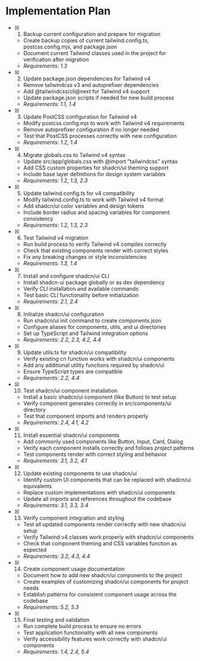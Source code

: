 # Implementation Plan

- [x] 1. Backup current configuration and prepare for migration

  - Create backup copies of current tailwind.config.ts, postcss.config.mjs, and package.json
  - Document current Tailwind classes used in the project for verification after migration
  - _Requirements: 1.3_

- [x] 2. Update package.json dependencies for Tailwind v4

  - Remove tailwindcss v3 and autoprefixer dependencies
  - Add @tailwindcss/cli@next for Tailwind v4 support
  - Update package.json scripts if needed for new build process
  - _Requirements: 1.1, 1.4_

- [x] 3. Update PostCSS configuration for Tailwind v4

  - Modify postcss.config.mjs to work with Tailwind v4 requirements
  - Remove autoprefixer configuration if no longer needed
  - Test that PostCSS processes correctly with new configuration
  - _Requirements: 1.2, 1.4_

- [x] 4. Migrate globals.css to Tailwind v4 syntax

  - Update src/app/globals.css with @import "tailwindcss" syntax
  - Add CSS custom properties for shadcn/ui theming support
  - Include base layer definitions for design system variables
  - _Requirements: 1.2, 1.3, 2.3_

- [x] 5. Update tailwind.config.ts for v4 compatibility

  - Modify tailwind.config.ts to work with Tailwind v4 format
  - Add shadcn/ui color variables and design tokens
  - Include border radius and spacing variables for component consistency
  - _Requirements: 1.2, 1.3, 2.3_

- [x] 6. Test Tailwind v4 migration

  - Run build process to verify Tailwind v4 compiles correctly
  - Check that existing components render with correct styles
  - Fix any breaking changes or style inconsistencies
  - _Requirements: 1.3, 1.4_

- [x] 7. Install and configure shadcn/ui CLI

  - Install shadcn-ui package globally or as dev dependency
  - Verify CLI installation and available commands
  - Test basic CLI functionality before initialization
  - _Requirements: 2.1, 2.4_

- [x] 8. Initialize shadcn/ui configuration

  - Run shadcn/ui init command to create components.json
  - Configure aliases for components, utils, and ui directories
  - Set up TypeScript and Tailwind integration options
  - _Requirements: 2.2, 2.3, 4.2, 4.4_

- [x] 9. Update utils.ts for shadcn/ui compatibility

  - Verify existing cn function works with shadcn/ui components
  - Add any additional utility functions required by shadcn/ui
  - Ensure TypeScript types are compatible
  - _Requirements: 2.2, 4.4_

- [x] 10. Test shadcn/ui component installation

  - Install a basic shadcn/ui component (like Button) to test setup
  - Verify component generates correctly in src/components/ui directory
  - Test that component imports and renders properly
  - _Requirements: 2.4, 4.1, 4.2_

- [x] 11. Install essential shadcn/ui components

  - Add commonly used components like Button, Input, Card, Dialog
  - Verify each component installs correctly and follows project patterns
  - Test components render with correct styling and behavior
  - _Requirements: 3.1, 3.2, 4.1_

- [x] 12. Update existing components to use shadcn/ui

  - Identify custom UI components that can be replaced with shadcn/ui equivalents
  - Replace custom implementations with shadcn/ui components
  - Update all imports and references throughout the codebase
  - _Requirements: 3.1, 3.3, 3.4_

- [x] 13. Verify component integration and styling

  - Test all updated components render correctly with new shadcn/ui setup
  - Verify Tailwind v4 classes work properly with shadcn/ui components
  - Check that component theming and CSS variables function as expected
  - _Requirements: 3.2, 4.3, 4.4_

- [x] 14. Create component usage documentation

  - Document how to add new shadcn/ui components to the project
  - Create examples of customizing shadcn/ui components for project needs
  - Establish patterns for consistent component usage across the codebase
  - _Requirements: 5.2, 5.3_

- [x] 15. Final testing and validation
  - Run complete build process to ensure no errors
  - Test application functionality with all new components
  - Verify accessibility features work correctly with shadcn/ui components
  - _Requirements: 1.4, 2.4, 5.4_
